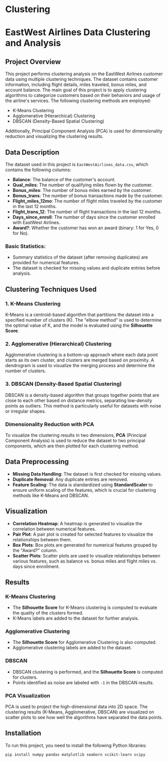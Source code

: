 # Clustering

# EastWest Airlines Data Clustering and Analysis

## Project Overview

This project performs clustering analysis on the EastWest Airlines customer data using multiple clustering techniques. The dataset contains customer information, including flight details, miles traveled, bonus miles, and account balance. The main goal of this project is to apply clustering algorithms to categorize customers based on their behaviors and usage of the airline's services. The following clustering methods are employed:

- K-Means Clustering
- Agglomerative (Hierarchical) Clustering
- DBSCAN (Density-Based Spatial Clustering)

Additionally, Principal Component Analysis (PCA) is used for dimensionality reduction and visualizing the clustering results.

## Data Description

The dataset used in this project is `EastWestAirlines_data.csv`, which contains the following columns:

- **Balance**: The balance of the customer's account.
- **Qual_miles**: The number of qualifying miles flown by the customer.
- **Bonus_miles**: The number of bonus miles earned by the customer.
- **Bonus_trans**: The number of bonus transactions made by the customer.
- **Flight_miles_12mo**: The number of flight miles traveled by the customer in the last 12 months.
- **Flight_trans_12**: The number of flight transactions in the last 12 months.
- **Days_since_enroll**: The number of days since the customer enrolled with EastWest Airlines.
- **Award?**: Whether the customer has won an award (binary: 1 for Yes, 0 for No).

### Basic Statistics:

- Summary statistics of the dataset (after removing duplicates) are provided for numerical features.
- The dataset is checked for missing values and duplicate entries before analysis.

## Clustering Techniques Used

### 1. K-Means Clustering
K-Means is a centroid-based algorithm that partitions the dataset into a specified number of clusters (K). The "elbow method" is used to determine the optimal value of K, and the model is evaluated using the **Silhouette Score**.

### 2. Agglomerative (Hierarchical) Clustering
Agglomerative clustering is a bottom-up approach where each data point starts as its own cluster, and clusters are merged based on proximity. A dendrogram is used to visualize the merging process and determine the number of clusters.

### 3. DBSCAN (Density-Based Spatial Clustering)
DBSCAN is a density-based algorithm that groups together points that are close to each other based on distance metrics, separating low-density points as outliers. This method is particularly useful for datasets with noise or irregular shapes.

### Dimensionality Reduction with PCA
To visualize the clustering results in two dimensions, **PCA** (Principal Component Analysis) is used to reduce the dataset to two principal components, which are then plotted for each clustering method.

## Data Preprocessing

- **Missing Data Handling**: The dataset is first checked for missing values.
- **Duplicate Removal**: Any duplicate entries are removed.
- **Feature Scaling**: The data is standardized using **StandardScaler** to ensure uniform scaling of the features, which is crucial for clustering methods like K-Means and DBSCAN.

## Visualization

- **Correlation Heatmap**: A heatmap is generated to visualize the correlation between numerical features.
- **Pair Plot**: A pair plot is created for selected features to visualize the relationships between them.
- **Box Plots**: Box plots are generated for numerical features grouped by the "Award?" column.
- **Scatter Plots**: Scatter plots are used to visualize relationships between various features, such as balance vs. bonus miles and flight miles vs. days since enrollment.

## Results

### K-Means Clustering
- The **Silhouette Score** for K-Means clustering is computed to evaluate the quality of the clusters formed.
- K-Means labels are added to the dataset for further analysis.

### Agglomerative Clustering
- The **Silhouette Score** for Agglomerative Clustering is also computed.
- Agglomerative clustering labels are added to the dataset.

### DBSCAN
- DBSCAN clustering is performed, and the **Silhouette Score** is computed for clusters.
- Points identified as noise are labeled with `-1` in the DBSCAN results.

### PCA Visualization
PCA is used to project the high-dimensional data into 2D space. The clustering results (K-Means, Agglomerative, DBSCAN) are visualized on scatter plots to see how well the algorithms have separated the data points.

## Installation

To run this project, you need to install the following Python libraries:

```bash
pip install numpy pandas matplotlib seaborn scikit-learn scipy
